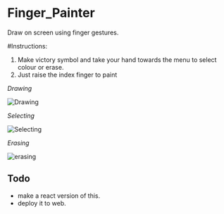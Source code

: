 # Finger_Painter
Draw on screen using finger gestures.

#Instructions:
  1. Make victory symbol and take your hand towards the menu to select colour or erase.
  2. Just raise the index finger to paint
  
*Drawing*

![Drawing](https://user-images.githubusercontent.com/58856727/160285606-17cb27b3-74f6-4fc5-ab53-51e8775d3173.jpg)

*Selecting*

![Selecting](https://user-images.githubusercontent.com/58856727/160285648-103d4574-d555-4d56-aa1e-63ea96a5fb74.jpg)

*Erasing*

![erasing](https://user-images.githubusercontent.com/58856727/160285658-9e4fcd8d-3a81-4ab3-adc5-d5e7badd4f5b.jpg)

## Todo

- make a react version of this.
- deploy it to web.

